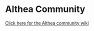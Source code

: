 # Althea Community

[Click here for the Althea community wiki](https://github.com/althea-net/communities/wiki)
